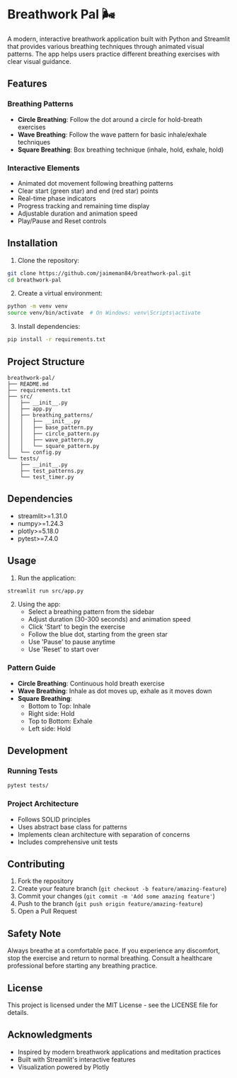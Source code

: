 # Breathwork Pal 🌬️

A modern, interactive breathwork application built with Python and Streamlit that provides various breathing techniques through animated visual patterns. The app helps users practice different breathing exercises with clear visual guidance.

## Features

### Breathing Patterns
- **Circle Breathing**: Follow the dot around a circle for hold-breath exercises
- **Wave Breathing**: Follow the wave pattern for basic inhale/exhale techniques
- **Square Breathing**: Box breathing technique (inhale, hold, exhale, hold)

### Interactive Elements
- Animated dot movement following breathing patterns
- Clear start (green star) and end (red star) points
- Real-time phase indicators
- Progress tracking and remaining time display
- Adjustable duration and animation speed
- Play/Pause and Reset controls

## Installation

1. Clone the repository:
```bash
git clone https://github.com/jaimeman84/breathwork-pal.git
cd breathwork-pal
```

2. Create a virtual environment:
```bash
python -m venv venv
source venv/bin/activate  # On Windows: venv\Scripts\activate
```

3. Install dependencies:
```bash
pip install -r requirements.txt
```

## Project Structure
```
breathwork-pal/
├── README.md
├── requirements.txt
├── src/
│   ├── __init__.py
│   ├── app.py
│   ├── breathing_patterns/
│   │   ├── __init__.py
│   │   ├── base_pattern.py
│   │   ├── circle_pattern.py
│   │   ├── wave_pattern.py
│   │   └── square_pattern.py
│   └── config.py
└── tests/
    ├── __init__.py
    ├── test_patterns.py
    └── test_timer.py
```

## Dependencies
- streamlit>=1.31.0
- numpy>=1.24.3
- plotly>=5.18.0
- pytest>=7.4.0

## Usage

1. Run the application:
```bash
streamlit run src/app.py
```

2. Using the app:
   - Select a breathing pattern from the sidebar
   - Adjust duration (30-300 seconds) and animation speed
   - Click 'Start' to begin the exercise
   - Follow the blue dot, starting from the green star
   - Use 'Pause' to pause anytime
   - Use 'Reset' to start over

### Pattern Guide
- **Circle Breathing**: Continuous hold breath exercise
- **Wave Breathing**: Inhale as dot moves up, exhale as it moves down
- **Square Breathing**: 
  - Bottom to Top: Inhale
  - Right side: Hold
  - Top to Bottom: Exhale
  - Left side: Hold

## Development

### Running Tests
```bash
pytest tests/
```

### Project Architecture
- Follows SOLID principles
- Uses abstract base class for patterns
- Implements clean architecture with separation of concerns
- Includes comprehensive unit tests

## Contributing

1. Fork the repository
2. Create your feature branch (`git checkout -b feature/amazing-feature`)
3. Commit your changes (`git commit -m 'Add some amazing feature'`)
4. Push to the branch (`git push origin feature/amazing-feature`)
5. Open a Pull Request

## Safety Note

Always breathe at a comfortable pace. If you experience any discomfort, stop the exercise and return to normal breathing. Consult a healthcare professional before starting any breathing practice.

## License

This project is licensed under the MIT License - see the LICENSE file for details.

## Acknowledgments

- Inspired by modern breathwork applications and meditation practices
- Built with Streamlit's interactive features
- Visualization powered by Plotly
